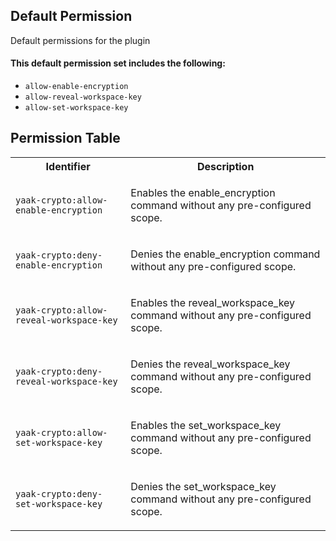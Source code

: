 ## Default Permission

Default permissions for the plugin

#### This default permission set includes the following:

- `allow-enable-encryption`
- `allow-reveal-workspace-key`
- `allow-set-workspace-key`

## Permission Table

<table>
<tr>
<th>Identifier</th>
<th>Description</th>
</tr>


<tr>
<td>

`yaak-crypto:allow-enable-encryption`

</td>
<td>

Enables the enable_encryption command without any pre-configured scope.

</td>
</tr>

<tr>
<td>

`yaak-crypto:deny-enable-encryption`

</td>
<td>

Denies the enable_encryption command without any pre-configured scope.

</td>
</tr>

<tr>
<td>

`yaak-crypto:allow-reveal-workspace-key`

</td>
<td>

Enables the reveal_workspace_key command without any pre-configured scope.

</td>
</tr>

<tr>
<td>

`yaak-crypto:deny-reveal-workspace-key`

</td>
<td>

Denies the reveal_workspace_key command without any pre-configured scope.

</td>
</tr>

<tr>
<td>

`yaak-crypto:allow-set-workspace-key`

</td>
<td>

Enables the set_workspace_key command without any pre-configured scope.

</td>
</tr>

<tr>
<td>

`yaak-crypto:deny-set-workspace-key`

</td>
<td>

Denies the set_workspace_key command without any pre-configured scope.

</td>
</tr>
</table>
